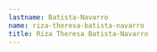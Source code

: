 ```yaml
---
lastname: Batista-Navarro
name: riza-theresa-batista-navarro
title: Riza Theresa Batista-Navarro
---
```

